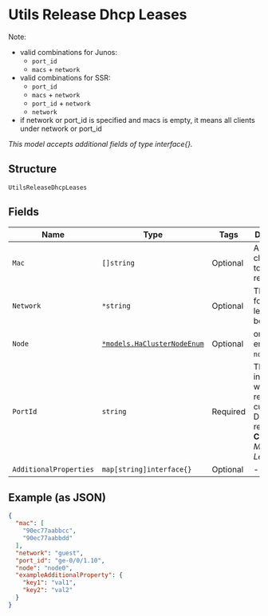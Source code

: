 
# Utils Release Dhcp Leases

Note:

* valid combinations for Junos:
  * `port_id`
  * `macs` + `network`
* valid combinations for SSR:
  * `port_id`
  * `macs` + `network`
  * `port_id` + `network`
  * `network`
* if network or port_id is specified and macs is empty, it means all clients under network or port_id

*This model accepts additional fields of type interface{}.*

## Structure

`UtilsReleaseDhcpLeases`

## Fields

| Name | Type | Tags | Description |
|  --- | --- | --- | --- |
| `Mac` | `[]string` | Optional | A list of client macs to be released |
| `Network` | `*string` | Optional | The network for the leases IPs to be released |
| `Node` | [`*models.HaClusterNodeEnum`](../../doc/models/ha-cluster-node-enum.md) | Optional | only for HA. enum: `node0`, `node1` |
| `PortId` | `string` | Required | The nework interface on which to release the current DHCP release<br>**Constraints**: *Minimum Length*: `1` |
| `AdditionalProperties` | `map[string]interface{}` | Optional | - |

## Example (as JSON)

```json
{
  "mac": [
    "90ec77aabbcc",
    "90ec77aabbdd"
  ],
  "network": "guest",
  "port_id": "ge-0/0/1.10",
  "node": "node0",
  "exampleAdditionalProperty": {
    "key1": "val1",
    "key2": "val2"
  }
}
```

